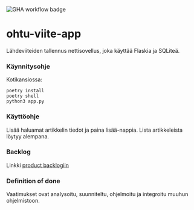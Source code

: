 ﻿![GHA workflow badge](https://github.com/Tuukkjazz/ohtu-viite-app/workflows/CI/badge.svg)

# ohtu-viite-app
Lähdeviiteiden tallennus nettisovellus, joka käyttää Flaskia ja SQLiteä.

### Käynnitysohje
Kotikansiossa:
```
poetry install
poetry shell
python3 app.py
```
### Käyttöohje
Lisää haluamat artikkelin tiedot ja paina lisää-nappia. Lista artikkeleista löytyy alempana.

### Backlog
Linkki [product backlogiin](https://docs.google.com/spreadsheets/d/1Y8zzDWfnMRQlfKNQXj7rSJLi5pE2ypAosV2M5X0VCbM/edit#gid=1)

### Definition of done
Vaatimukset ovat analysoitu, suunniteltu, ohjelmoitu ja integroitu muuhun ohjelmistoon.
